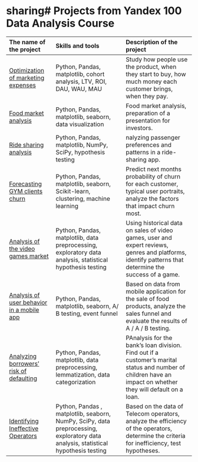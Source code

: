 # sharing# Projects from Yandex 100 Data Analysis Course 


| **The name of the project** | **Skills and tools** | **Description of the project**|
|:----|:----|:----------|
| [Optimization of marketing expenses](https://nbviewer.jupyter.org/github/goodgod666/sharing/blob/main/BA_Git.ipynb) | Python, Pandas, matplotlib, cohort analysis, LTV, ROI, DAU, WAU, MAU |Study how people use the product, when they start to buy, how much money each customer brings, when they pay. |
| [Food market analysis](https://nbviewer.jupyter.org/github/goodgod666/sharing/blob/main/How%20to%20Tell%20a%20Story%20Using%20Data%20GIT.ipynb) | Python, Pandas, matplotlib, seaborn, data visualization | Food market analysis, preparation of a presentation for investors. |
| [Ride sharing analysis ](https://github.com/goodgod666/sharing/blob/main/Data%20Collection_final_up.ipynb) |Python, Pandas, matplotlib, NumPy, SciPy, hypothesis testing | nalyzing passenger preferences and patterns in a ride-sharing app. |
| [Forecasting GYM clients churn ](https://github.com/goodgod666/sharing/blob/main/forecasting_final-up.ipynb) |	Python, Pandas, matplotlib, seaborn, Scikit-learn, clustering, machine learning | Predict next months probability of churn for each customer, typical user portraits, analyze the factors that impact churn most.|
| [Analysis of the video games market ](https://github.com/goodgod666/sharing/blob/main/integrated_project_up.ipynb) |	Python, Pandas, matplotlib, data preprocessing, exploratory data analysis, statistical hypothesis testing | Using historical data on sales of video games, user and expert reviews, genres and platforms, identify patterns that determine the success of a game.|
| [Analysis of user behavior in a mobile app](https://github.com/goodgod666/sharing/blob/main/Analysis%20of%20user%20behavior%20in%20a%20mobile%20app.ipynb) | Python, Pandas, matplotlib, seaborn,  А/В testing, event funnel| Based on data from mobile application for the sale of food products, analyze the sales funnel and  evaluate the results of A / A / B testing. |
| [Analyzing borrowers’ risk of defaulting](https://github.com/goodgod666/sharing/blob/main/Data_prossesing.ipynb) |Python, Pandas, matplotlib, data preprocessing, lemmatization, data categorization| PAnalysis for the bank’s loan division. Find out if a customer’s marital status and number of children have an impact on whether they will default on a loan.  |  
| [Identifying Ineffective Operators](https://github.com/goodgod666/sharing/blob/main/Telecom_Final-Git.ipynb) | Python, Pandas , matplotlib, seaborn, NumPy, SciPy, data preprocessing, exploratory data analysis, statistical hypothesis testing  | Based on the data of Telecom operators, analyze the efficiency of the operators, determine the criteria for inefficiency, test hypotheses. |  
